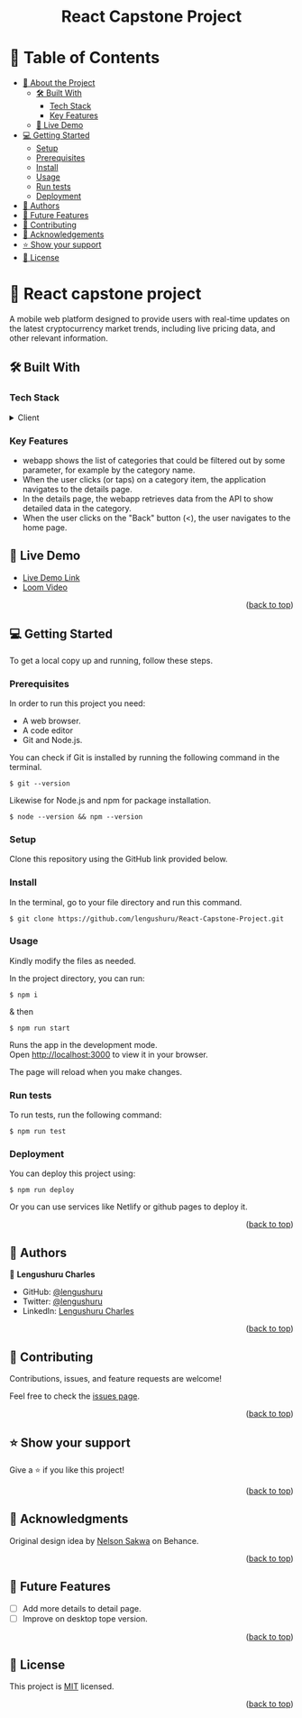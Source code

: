 <a name="readme-top"></a>

<div align="center">
  <h1>React Capstone Project</h1>
</div>


# 📗 Table of Contents

- [📖 About the Project](#about-project)
  - [🛠 Built With](#built-with)
    - [Tech Stack](#tech-stack)
    - [Key Features](#key-features)
  - [🚀 Live Demo](#live-demo)
- [💻 Getting Started](#getting-started)
  - [Setup](#setup)
  - [Prerequisites](#prerequisites)
  - [Install](#install)
  - [Usage](#usage)
  - [Run tests](#run-tests)
  - [Deployment](#triangular_flag_on_post-deployment)
- [👥 Authors](#authors)
- [🔭 Future Features](#future-features)
- [🤝 Contributing](#contributing)
- [🙏 Acknowledgements](#acknowledgements)
- [⭐️ Show your support](#support)
- [📝 License](#license)

<!-- PROJECT DESCRIPTION -->

# 📖 React capstone project <a name="about-project"></a>

A mobile web platform designed to provide users with real-time updates on the latest cryptocurrency market trends, including live pricing data, and other relevant information. 

## 🛠 Built With <a name="built-with"></ta>

### Tech Stack <a name="tech-stack"></a>


<details>
  <summary>Client</summary>
  <ul>
    <li><a href="https://reactjs.org/">React.js</a></li>
  </ul>
</details>

### Key Features <a name="key-features"></a>

 - webapp shows the list of categories that could be filtered out by some parameter, for example by the category name.
  - When the user clicks (or taps) on a category item, the application navigates to the details page.
- In the details page, the webapp retrieves data from the API to show detailed data in the category.
 - When the user clicks on the "Back" button (<), the user navigates to the home page.

## 🚀 Live Demo <a name="live-demo"></a>


- [Live Demo Link]()
- [Loom Video]()

<p align="right">(<a href="#readme-top">back to top</a>)</p>

<!-- GETTING STARTED -->

## 💻 Getting Started <a name="getting-started"></a>


To get a local copy up and running, follow these steps.

### Prerequisites

In order to run this project you need:
-  A web browser.
-  A code editor 
-  Git and Node.js.

You can check if Git is installed by running the following command in the terminal.
```
$ git --version
```

Likewise for Node.js and npm for package installation.
```
$ node --version && npm --version
```
### Setup

Clone this repository using the GitHub link provided below.


### Install

In the terminal, go to your file directory and run this command.

```
$ git clone https://github.com/lengushuru/React-Capstone-Project.git
```



### Usage


Kindly modify the files as needed.

In the project directory, you can run:
```
$ npm i
```
& then
```
$ npm run start
```
Runs the app in the development mode.\
Open [http://localhost:3000](http://localhost:3000) to view it in your browser.

The page will reload when you make changes.



### Run tests

To run tests, run the following command:

```
$ npm run test
```



### Deployment

You can deploy this project using:

```
$ npm run deploy
```

Or you can use services like  Netlify or github pages to deploy it. 

<p align="right">(<a href="#readme-top">back to top</a>)</p>

<!-- AUTHORS -->

## 👥 Authors <a name="authors"></a>


👤 **Lengushuru Charles**

- GitHub: [@lengushuru](https://github.com/lengushuru)
- Twitter: [@lengushuru](https://twitter.com/lengush)
- LinkedIn: [Lengushuru Charles](https://linkedin.com/in/lengushuru)


<p align="right">(<a href="#readme-top">back to top</a>)</p>

## 🤝 Contributing <a name="contributing"></a>

Contributions, issues, and feature requests are welcome!

Feel free to check the [issues page](../../issues/).

<p align="right">(<a href="#readme-top">back to top</a>)</p>



## ⭐️ Show your support <a name="support"></a>



Give a ⭐️ if you like this project!

<p align="right">(<a href="#readme-top">back to top</a>)</p>

## 🙏 Acknowledgments <a name="acknowledgements"></a>

Original design idea by [Nelson Sakwa](https://www.behance.net/sakwadesignstudio) on Behance.


<p align="right">(<a href="#readme-top">back to top</a>)</p>

## 🔭 Future Features <a name="future-features"></a>

- [ ]  Add more details to detail page.
- [ ]  Improve on desktop tope version.

<p align="right">(<a href="#readme-top">back to top</a>)</p>

## 📝 License <a name="license"></a>

This project is [MIT](https://github.com/lengushuru/React-Capstone-Project/blob/empty-details-home/MIT.md) licensed.

<p align="right">(<a href="#readme-top">back to top</a>)</p>
